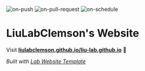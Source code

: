 
  ![on-push](../../actions/workflows/on-push.yaml/badge.svg)
  ![on-pull-request](../../actions/workflows/on-pull-request.yaml/badge.svg)
  ![on-schedule](../../actions/workflows/on-schedule.yaml/badge.svg)

  # LiuLabClemson's Website

  Visit **[liulabclemson.github.io/liu-lab.github.io](https://liulabclemson.github.io/liu-lab.github.io)** 🚀

  _Built with [Lab Website Template](https://greene-lab.gitbook.io/lab-website-template-docs)_
